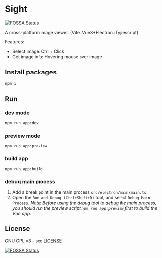 # Sight

[![FOSSA Status](https://app.fossa.com/api/projects/git%2Bgithub.com%2Fvalsaven%2FSight.svg?type=shield)](https://app.fossa.com/projects/git%2Bgithub.com%2Fvalsaven%2FSight?ref=badge_shield)

A cross-platform image viewer. (Vite+Vue3+Electron+Typescript)

Features:

- Select image: Ctrl + Click
- Get image info: Hovering mouse over image

## Install packages

```bash
npm i
```

## Run

### dev mode

```bash
npm run app:dev
```

### preview mode

```bash
npm run app:preview
```

### build app

```bash
npm run app:build
```

### debug main process

1. Add a break point in the main process `src/electron/main/main.ts`.
2. Open the `Run and Debug (Ctrl+Shift+D)` tool, and select `Debug Main Process`.
   *Note: Before using the debug tool to debug the main process, you should run the preview script `npm run app:preview` first to build the Vue app.*

## License

GNU GPL v3 - see [LICENSE](LICENSE)

[![FOSSA Status](https://app.fossa.com/api/projects/git%2Bgithub.com%2Fvalsaven%2FSight.svg?type=large)](https://app.fossa.com/projects/git%2Bgithub.com%2Fvalsaven%2FSight?ref=badge_large)
